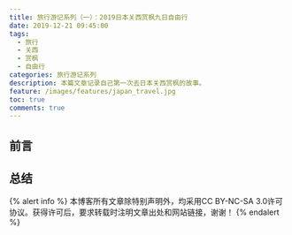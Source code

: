 ```yaml
---
title: 旅行游记系列（一）：2019日本关西赏枫九日自由行
date: 2019-12-21 09:45:00
tags:
  - 旅行
  - 关西
  - 赏枫
  - 自由行
categories: 旅行游记系列
description: 本篇文章记录自己第一次去日本关西赏枫的故事。
feature: /images/features/japan_travel.jpg
toc: true
comments: true
---
```


## 前言

<!--more-->

## 总结

{% alert info %}
本博客所有文章除特别声明外，均采用CC BY-NC-SA 3.0许可协议。获得许可后，要求转载时注明文章出处和网站链接，谢谢！
{% endalert %}
